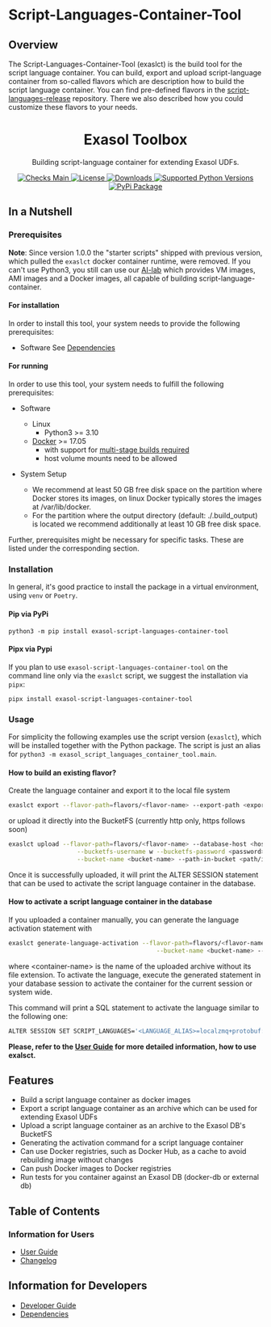 # Script-Languages-Container-Tool

## Overview

The Script-Languages-Container-Tool (exaslct) is the build tool for the script language container.
You can build, export and upload script-language container from so-called flavors
which are description how to build the script language container. You can find pre-defined flavors
in the [script-languages-release](https://github.com/exasol/script-languages-release) repository.
There we also described how you could customize these flavors to your needs.
<h1 align="center">Exasol Toolbox</h1>

<p align="center">
Building script-language container for extending Exasol UDFs.
</p>

<p align="center">

<a href="https://github.com/exasol/script-languages-container-tool/actions/workflows/ci.yml">
    <img src="https://github.com/exasol/script-languages-container-tool/actions/workflows/main.yml/badge.svg?branch=main" alt="Checks Main">
</a>
<a href="https://opensource.org/licenses/MIT">
    <img src="https://img.shields.io/pypi/l/exasol-script-languages-container-tool" alt="License">
</a>
<a href="https://pypi.org/project/exasol-script-languages-container-tool/">
    <img src="https://img.shields.io/pypi/dm/exasol-script-languages-container-tool" alt="Downloads">
</a>
<a href="https://pypi.org/project/exasol-script-languages-container-tool/">
    <img src="https://img.shields.io/pypi/pyversions/exasol-script-languages-container-tool" alt="Supported Python Versions">
</a>
<a href="https://pypi.org/project/exasol-script-languages-container-tool/">
    <img src="https://img.shields.io/pypi/v/exasol-script-languages-container-tool" alt="PyPi Package">
</a>
</p>


## In a Nutshell

### Prerequisites

**Note**: Since version 1.0.0 the "starter scripts" shipped with previous version, which pulled the `exaslct` docker container runtime, were removed. If you can't use Python3, you still can use our [AI-lab](https://github.com/exasol/ai-lab) which provides VM images, AMI images and a Docker images, all capable of building script-language-container.

#### For installation

In order to install this tool, your system needs to provide
the following prerequisites:

* Software
    See [Dependencies](doc/dependencies.md)


#### For running

In order to use this tool, your system needs to fulfill the following prerequisites:

* Software
    * Linux
      * Python3 >= 3.10
    * [Docker](https://docs.docker.com/) >= 17.05
      * with support for [multi-stage builds required](https://docs.docker.com/develop/develop-images/multistage-build/)
      * host volume mounts need to be allowed

* System Setup
    * We recommend at least 50 GB free disk space on the partition
      where Docker stores its images, on linux Docker typically stores
      the images at /var/lib/docker.
    * For the partition where the output directory (default: ./.build_output)
      is located we recommend additionally at least 10 GB free disk space.

Further, prerequisites might be necessary for specific tasks. These are listed under the corresponding section.

### Installation

In general, it's good practice to install the package in a virtual environment, using `venv` or `Poetry`.

#### Pip via PyPi

```commandline
python3 -m pip install exasol-script-languages-container-tool
```

#### Pipx via Pypi

If you plan to use `exasol-script-languages-container-tool` on the command line only via the `exaslct` script, we suggest the installation via `pipx`:

```commandline
pipx install exasol-script-languages-container-tool
```


### Usage

For simplicity the following examples use the script version (`exaslct`), which will be installed together with the Python package. The script is just an alias for `python3 -m exasol_script_languages_container_tool.main`.

#### How to build an existing flavor?

Create the language container and export it to the local file system

```bash
exaslct export --flavor-path=flavors/<flavor-name> --export-path <export-path>
```

or upload it directly into the BucketFS (currently http only, https follows soon)

```bash
exaslct upload --flavor-path=flavors/<flavor-name> --database-host <hostname-or-ip> --bucketfs-port <port> \
                   --bucketfs-username w --bucketfs-password <password>  --bucketfs-name <bucketfs-name> \
                   --bucket-name <bucket-name> --path-in-bucket <path/in/bucket>
```

Once it is successfully uploaded, it will print the ALTER SESSION statement
that can be used to activate the script language container in the database.

#### How to activate a script language container in the database

If you uploaded a container manually, you can generate the language activation statement with

```bash
exaslct generate-language-activation --flavor-path=flavors/<flavor-name> --bucketfs-name <bucketfs-name> \
                                         --bucket-name <bucket-name> --path-in-bucket <path/in/bucket> --container-name <container-name>
```

where \<container-name> is the name of the uploaded archive without its file extension. To activate the language, execute the generated statement in your database session to activate the container for the current session or system wide.

This command will print a SQL statement to activate the language similar to the following one:

```bash
ALTER SESSION SET SCRIPT_LANGUAGES='<LANGUAGE_ALIAS>=localzmq+protobuf:///<bucketfs-name>/<bucket-name>/<path-in-bucket>/<container-name>?lang=<language>#buckets/<bucketfs-name>/<bucket-name>/<path-in-bucket>/<container-name>/exaudf/exaudfclient[_py3]';
```

**Please, refer to the [User Guide](doc/user_guide/user_guide.md) for more detailed information, how to use exalsct.**

## Features

* Build a script language container as docker images
* Export a script language container as an archive which can be used for extending Exasol UDFs
* Upload a script language container as an archive to the Exasol DB's BucketFS
* Generating the activation command for a script language container
* Can use Docker registries, such as Docker Hub, as a cache to avoid rebuilding image without changes
* Can push Docker images to Docker registries
* Run tests for you container against an Exasol DB (docker-db or external db)

## Table of Contents

### Information for Users

* [User Guide](doc/user_guide/user_guide.md)
* [Changelog](doc/changes/changelog.md)

## Information for Developers

* [Developer Guide](doc/developer_guide/developer_guide.md)
* [Dependencies](doc/dependencies.md)
